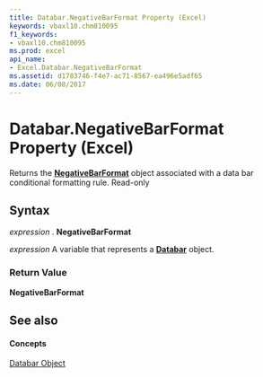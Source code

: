 ```yaml
---
title: Databar.NegativeBarFormat Property (Excel)
keywords: vbaxl10.chm810095
f1_keywords:
- vbaxl10.chm810095
ms.prod: excel
api_name:
- Excel.Databar.NegativeBarFormat
ms.assetid: d1783746-f4e7-ac71-8567-ea496e5adf65
ms.date: 06/08/2017
---
```



# Databar.NegativeBarFormat Property (Excel)

Returns the **[NegativeBarFormat](negativebarformat-object-excel.md)** object associated with a data bar conditional formatting rule. Read-only


## Syntax

 _expression_ . **NegativeBarFormat**

 _expression_ A variable that represents a **[Databar](databar-object-excel.md)** object.


### Return Value

 **NegativeBarFormat**


## See also


#### Concepts


[Databar Object](databar-object-excel.md)

